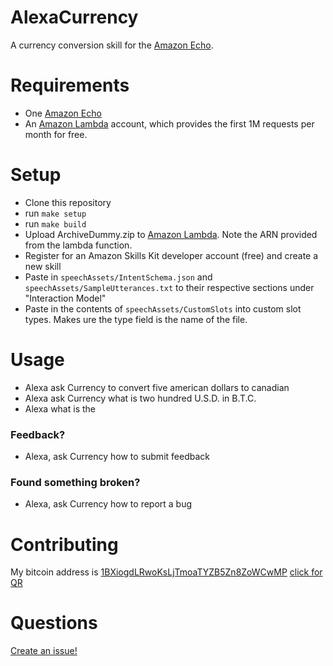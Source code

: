 AlexaCurrency
====

A currency conversion skill for the [Amazon Echo][echo link].

# Requirements

- One [Amazon Echo][echo link]
- An [Amazon Lambda][lambda link] account, which provides the first 1M requests per month for free.

# Setup

- Clone this repository
- run `make setup`
- run `make build`
- Upload ArchiveDummy.zip to [Amazon Lambda][lambda link]. Note the ARN provided from the lambda function.
- Register for an Amazon Skills Kit developer account (free) and create a new skill
- Paste in `speechAssets/IntentSchema.json` and `speechAssets/SampleUtterances.txt` to their respective sections under "Interaction Model"
- Paste in the contents of `speechAssets/CustomSlots` into custom slot types. Makes ure the type field is the name of the file.

# Usage

- Alexa ask Currency to convert five american dollars to canadian
- Alexa ask Currency what is two hundred U.S.D. in B.T.C.
- Alexa what is the

### Feedback?

- Alexa, ask Currency how to submit feedback

### Found something broken?

- Alexa, ask Currency how to report a bug

# Contributing

My bitcoin address is [1BXiogdLRwoKsLjTmoaTYZB5Zn8ZoWCwMP](bitcoin:1BXiogdLRwoKsLjTmoaTYZB5Zn8ZoWCwMP) [click for QR](http://f.cl.ly/items/0c2N2F0C3F1X0N2R2K3Z/1BXio.png)

# Questions

[Create an issue!](https://github.com/bxio/dummyAlexa/issues/new)


[echo link]: http://www.amazon.com/dp/B00X4WHP5E/?tag=bxio-20
[lambda link]: http://aws.amazon.com/lambda
